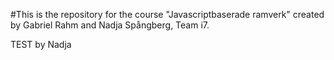 #This is the repository for the course "Javascriptbaserade ramverk" created by Gabriel Rahm and Nadja Spångberg, Team i7.

TEST by Nadja
